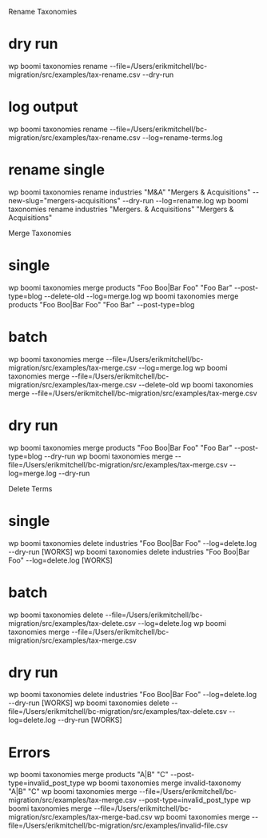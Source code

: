 Rename Taxonomies

# dry run

wp boomi taxonomies rename --file=/Users/erikmitchell/bc-migration/src/examples/tax-rename.csv --dry-run

# log output
wp boomi taxonomies rename --file=/Users/erikmitchell/bc-migration/src/examples/tax-rename.csv --log=rename-terms.log

# rename single
wp boomi taxonomies rename industries "M&A" "Mergers & Acquisitions" --new-slug="mergers-acquisitions" --dry-run --log=rename.log
wp boomi taxonomies rename industries "Mergers. & Acquisitions" "Mergers & Acquisitions"

Merge Taxonomies

# single

wp boomi taxonomies merge products "Foo Boo|Bar Foo" "Foo Bar" --post-type=blog --delete-old --log=merge.log
wp boomi taxonomies merge products "Foo Boo|Bar Foo" "Foo Bar" --post-type=blog

# batch

wp boomi taxonomies merge --file=/Users/erikmitchell/bc-migration/src/examples/tax-merge.csv --log=merge.log
wp boomi taxonomies merge --file=/Users/erikmitchell/bc-migration/src/examples/tax-merge.csv --delete-old
wp boomi taxonomies merge --file=/Users/erikmitchell/bc-migration/src/examples/tax-merge.csv

# dry run

wp boomi taxonomies merge products "Foo Boo|Bar Foo" "Foo Bar" --post-type=blog --dry-run
wp boomi taxonomies merge --file=/Users/erikmitchell/bc-migration/src/examples/tax-merge.csv --log=merge.log --dry-run

Delete Terms

# single

wp boomi taxonomies delete industries "Foo Boo|Bar Foo" --log=delete.log --dry-run [WORKS]
wp boomi taxonomies delete industries "Foo Boo|Bar Foo" --log=delete.log [WORKS]

# batch

wp boomi taxonomies delete --file=/Users/erikmitchell/bc-migration/src/examples/tax-delete.csv --log=delete.log 
wp boomi taxonomies merge --file=/Users/erikmitchell/bc-migration/src/examples/tax-merge.csv

# dry run

wp boomi taxonomies delete industries "Foo Boo|Bar Foo" --log=delete.log --dry-run [WORKS]
wp boomi taxonomies delete --file=/Users/erikmitchell/bc-migration/src/examples/tax-delete.csv --log=delete.log --dry-run [WORKS]


# Errors

wp boomi taxonomies merge products "A|B" "C" --post-type=invalid_post_type
wp boomi taxonomies merge invalid-taxonomy "A|B" "C"
wp boomi taxonomies merge --file=/Users/erikmitchell/bc-migration/src/examples/tax-merge.csv --post-type=invalid_post_type
wp boomi taxonomies merge --file=/Users/erikmitchell/bc-migration/src/examples/tax-merge-bad.csv
wp boomi taxonomies merge --file=/Users/erikmitchell/bc-migration/src/examples/invalid-file.csv